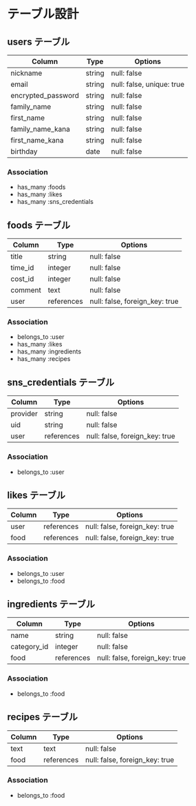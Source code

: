 # テーブル設計

## users テーブル

| Column             | Type   | Options                   |
| ------------------ | ------ | ------------------------- |
| nickname           | string | null: false               |
| email              | string | null: false, unique: true |
| encrypted_password | string | null: false               |
| family_name        | string | null: false               |
| first_name         | string | null: false               |
| family_name_kana   | string | null: false               |
| first_name_kana    | string | null: false               |
| birthday           | date   | null: false               |

### Association

- has_many :foods
- has_many :likes
- has_many :sns_credentials

## foods テーブル
 
| Column        | Type       | Options                        |
| ------------- | ---------- | ------------------------------ |
| title         | string     | null: false                    |
| time_id       | integer    | null: false                    |
| cost_id       | integer    | null: false                    |
| comment       | text       | null: false                    |
| user          | references | null: false, foreign_key: true |

### Association

- belongs_to :user
- has_many :likes
- has_many :ingredients
- has_many :recipes


## sns_credentials テーブル
| Column        | Type       | Options                        |
| ------------- | ---------- | ------------------------------ |
| provider      | string     | null: false                    |
| uid           | string     | null: false                    |
| user          | references | null: false, foreign_key: true |

### Association

- belongs_to :user


## likes テーブル

| Column | Type       | Options                        |
| ------ | ---------- | ------------------------------ |
| user   | references | null: false, foreign_key: true |
| food   | references | null: false, foreign_key: true |

### Association

- belongs_to :user
- belongs_to :food


## ingredients テーブル
| Column        | Type       | Options                        |
| ------------- | ---------- | ------------------------------ |
| name          | string     | null: false                    |
| category_id   | integer    | null: false                    |
| food          | references | null: false, foreign_key: true |

### Association

- belongs_to :food


## recipes テーブル
| Column        | Type       | Options                        |
| ------------- | ---------- | ------------------------------ |
| text          | text       | null: false                    |
| food          | references | null: false, foreign_key: true |

### Association

- belongs_to :food